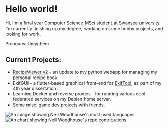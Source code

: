 # Hello world!

Hi, I'm a final year Computer Science MSci student at Swansea university. I'm currently finishing up my degree, working on some hobby projects, and looking for work.

Pronouns: they/them

## Current Projects: 
- [RecipeViewer v2](https://github.com/sharpened-ferret/RecipeViewer) - an update to my python webapp for managing my personal recipe book
- ExifGUI - a flutter-based graphical front-end for [ExifTool](https://exiftool.org/), as part of my 4th year dissertation. 
- Learning Docker and reverse proxies - for running various cool federated services on my Debian home server. 
- Some misc. game dev projects with friends.

<picture>
    <source
        srcset="https://github-readme-stats.vercel.app/api/top-langs/?username=sharpened-ferret&hide=TeX&layout=compact&theme=radical&langs_count=8"
        media="(prefers-color-scheme: dark)"
    />
    <source
        srcset="https://github-readme-stats.vercel.app/api/top-langs/?username=sharpened-ferret&hide=TeX&layout=compact&langs_count=8"
        media="(prefers-color-scheme: no-preference)"
    />
    <img src="https://github-readme-stats.vercel.app/api/top-langs/?username=sharpened-ferret&hide=TeX&layout=compact&langs_count=8" alt="An image showing Neil Woodhouse's most used languages">
</picture>

<picture>
    <source
        srcset="https://github-readme-stats.vercel.app/api?username=sharpened-ferret&count_private=true&theme=radical&show_icons=true"
        media="(prefers-color-scheme: dark)"
    />
    <source
        srcset="https://github-readme-stats.vercel.app/api?username=sharpened-ferret&count_private=true&show_icons=true"
        media="(prefers-color-scheme: no-preference)"
    />
    <img src="https://github-readme-stats.vercel.app/api?username=sharpened-ferret&count_private=true&show_icons=true" alt="An chart showing Neil Woodhouse's repo contributions">
</picture>